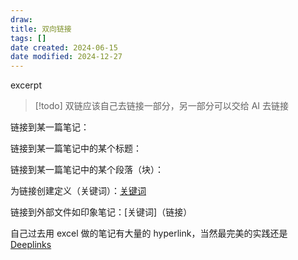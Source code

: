 ```yaml
---
draw:
title: 双向链接
tags: []
date created: 2024-06-15
date modified: 2024-12-27
---
```


excerpt

<!-- more -->

> [!todo]
> 双链应该自己去链接一部分，另一部分可以交给 AI 去链接

链接到某一篇笔记：[](%20)

链接到某一篇笔记中的某个标题：[](%20#%20)

链接到某一篇笔记中的某个段落（块）：[](%20#%20^%20)

为链接创建定义（关键词）：[关键词](%20)

链接到外部文件如印象笔记：[关键词]（链接）

自己过去用 excel 做的笔记有大量的 hyperlink，当然最完美的实践还是 [Deeplinks](Deeplinks.md)
